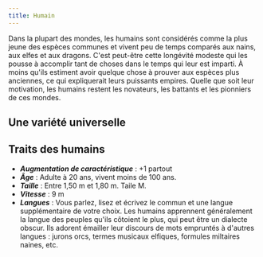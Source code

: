 ```yaml
---
title: Humain
---
```

Dans la plupart des mondes, les humains sont considérés comme la plus jeune des espèces communes et vivent peu de temps comparés aux nains, aux elfes et aux dragons. C'est peut-être cette longévité modeste qui les pousse à accomplir tant de choses dans le temps qui leur est imparti. À moins qu'ils estiment avoir quelque chose à prouver aux espèces plus anciennes, ce qui expliquerait leurs puissants empires. Quelle que soit leur motivation, les humains restent les novateurs, les battants et les pionniers de ces mondes.

## Une variété universelle

## Traits des humains
- ***Augmentation de caractéristique*** : +1 partout
- ***Âge*** : Adulte à 20 ans, vivent moins de 100 ans.
- ***Taille*** : Entre 1,50 m et 1,80 m. Taile M.
- ***Vitesse*** : 9 m
- ***Langues*** : Vous parlez, lisez et écrivez le commun et une langue supplémentaire de votre choix. Les humains apprennent généralement la langue des peuples qu'ils côtoient le plus, qui peut être un dialecte obscur. Ils adorent émailler leur discours de mots empruntés à d'autres langues : jurons orcs, termes musicaux elfiques, formules miltaires naines, etc.